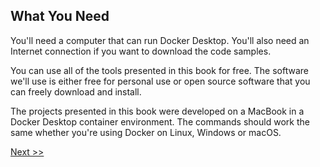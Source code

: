 ## What You Need

You'll need a computer that can run Docker Desktop. You'll also need an Internet connection if you want to download the code samples.

You can use all of the tools presented in this book for free. The software we'll use is either free for personal use or open source software that you can freely download and install.

The projects presented in this book were developed on a MacBook in a Docker Desktop container environment. The commands should work the same whether you're using Docker on Linux, Windows or macOS.

[Next >>](005-online-resources.md)
